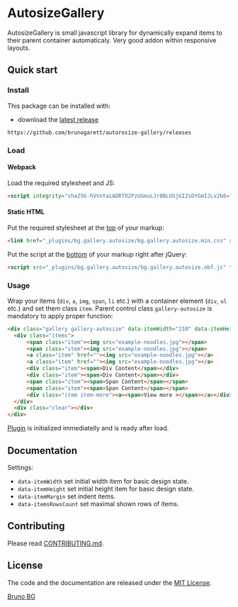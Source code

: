 # AutosizeGallery

AutosizeGallery is small javascript library for dynamically expand items to their parent container automaticaly. Very good addon within responsive layouts.

## Quick start

### Install

This package can be installed with:

- download the [latest release](https://github.com/brunogarett/autoresize-gallery/releases)
```
https://github.com/brunogarett/autoresize-gallery/releases
```

### Load

#### Webpack

Load the required stylesheet and JS:

```html
<script integrity="sha256-hVVnYaiADRTO2PzUGmuLJr8BLUSjGIZsDYGmIJLv2b8=" crossorigin="anonymous" src="https://code.jquery.com/jquery-3.1.1.min.js"></script>
```

#### Static HTML

Put the required stylesheet at the [top](https://developer.yahoo.com/performance/rules.html#css_top) of your markup:

```html
<link href="_plugins/bg.gallery.autosize/bg.gallery.autosize.min.css" rel="stylesheet" />
```

Put the script at the [bottom](https://developer.yahoo.com/performance/rules.html#js_bottom) of your markup right after jQuery:

```html
<script src="_plugins/bg.gallery.autosize/bg.gallery.autosize.obf.js" type="text/javascript"></script>
```

### Usage

Wrap your items (`div`, `a`, `img`, `span`, `li` etc.) with a container element (`div`, `ul` etc.) and set them class `item`. Parent control class `gallery-autosize` is mandatory to apply proper function:

```html
<div class="gallery gallery-autosize" data-itemWidth="210" data-itemHeight="140" data-itemMargin="1" data-itemsRowsCount="2">
  <div class="items">
      <span class="item"><img src="example-noodles.jpg"></span>
      <span class="item"><img src="example-noodles.jpg"></span>
      <a class="item" href=""><img src="example-noodles.jpg"></a>
      <a class="item" href=""><img src="example-noodles.jpg"></a>
      <div class="item"><span>Div Content</span></div>
      <div class="item"><span>Div Content</span></div>
      <span class="item"><span>Span Content</span></span>
      <span class="item"><span>Span Content</span></span>
      <div class="item item-more"><a><span>View more ></span></a></div>
  </div>
  <div class="clear"></div>
</div>
```

[Plugin](https://learn.jquery.com/plugins) is initialized immediatelly and is ready after load.

## Documentation

Settings:

  * `data-itemWidth` set initial width item for basic design state.
  * `data-itemHeight` set initial height item for basic design state.
  * `data-itemMargin` set indent items.
  * `data-itemsRowsCount` set maximal shown rows of items.
  
## Contributing

Please read [CONTRIBUTING.md](CONTRIBUTING.md).

## License

The code and the documentation are released under the [MIT License](LICENSE).

[Bruno BG](https://bgstudio.online)
